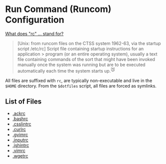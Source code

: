 # Run Command (Runcom) Configuration

[What does "rc" ... stand for?](http://unix.stackexchange.com/questions/3467/what-does-rc-in-bashrc-stand-for)

> [Unix: from runcom files on the CTSS system 1962-63, via the startup script /etc/rc]
> Script file containing startup instructions for an application > program (or
> an entire operating system), usually a text file containing commands of the
> sort that might have been invoked manually once the system was running but are
> to be executed automatically each time the system starts up.<sup>[[1][source]]</sup>

All files are suffixed with `rc`, are typically non-executable and live in the `$HOME` directory. From the `$dotfiles` script, all files are forced as symlinks.

## List of Files

- [.ackrc](http://beyondgrep.com/documentation/)
- [.bashrc](http://www.gnu.org/software/bash/manual/html_node/Bash-Startup-Files.html)
- [.csslintrc](https://github.com/CSSLint/csslint/wiki/Command-line-interface#configuration-files)
- [.curlrc](http://curl.haxx.se/docs/manpage.html)
- [.gvimrc](http://vimdoc.sourceforge.net/htmldoc/gui.html)
- [.inputrc](http://www.gnu.org/software/bash/manual/html_node/Readline-Init-File.html)
- [.jshintrc](http://www.jshint.com/docs/)
- [.vimrc](http://vim.wikia.com/wiki/Open_vimrc_file)
- [.wgetrc](https://www.gnu.org/software/wget/manual/html_node/Wgetrc-Commands.html)

[source]: http://www.catb.org/jargon/html/R/rc-file.html

